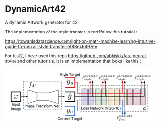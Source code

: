 # DynamicArt42
A dynamic Artwork generator for 42

The implementation of the style transfer in test1folow this tutorial : 

https://towardsdatascience.com/light-on-math-machine-learning-intuitive-guide-to-neural-style-transfer-ef88e46697ee

For test2, I have used this repo https://github.com/abhiskk/fast-neural-style/ and other tutorials. It is an implementation that looks like this : 

![alt text](https://raw.githubusercontent.com/qfeuilla/DynamicArt42/master/1n8x579w.bmp)   
